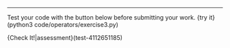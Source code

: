 ----------

Test your code with the button below before submitting your work.
{try it}(python3 code/operators/exercise3.py)

{Check It!|assessment}(test-4112651185)
